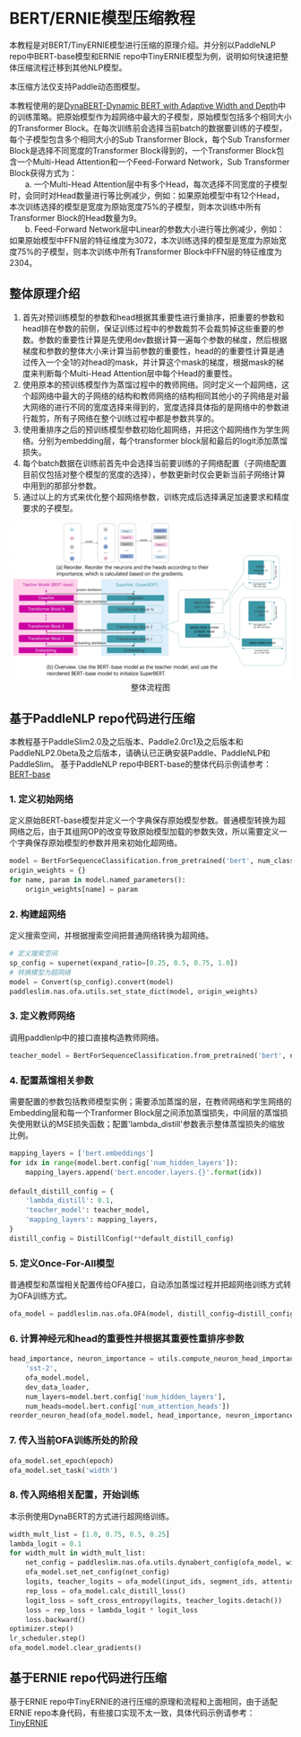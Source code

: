 # BERT/ERNIE模型压缩教程

本教程是对BERT/TinyERNIE模型进行压缩的原理介绍。并分别以PaddleNLP repo中BERT-base模型和ERNIE repo中TinyERNIE模型为例，说明如何快速把整体压缩流程迁移到其他NLP模型。

本压缩方法仅支持Paddle动态图模型。

本教程使用的是[DynaBERT-Dynamic BERT with Adaptive Width and Depth](https://arxiv.org/abs/2004.04037)中的训练策略。把原始模型作为超网络中最大的子模型，原始模型包括多个相同大小的Transformer Block。在每次训练前会选择当前batch的数据要训练的子模型，每个子模型包含多个相同大小的Sub Transformer Block，每个Sub Transformer Block是选择不同宽度的Transformer Block得到的，一个Transformer Block包含一个Multi-Head Attention和一个Feed-Forward Network，Sub Transformer Block获得方式为：<br/>
&emsp;&emsp;a. 一个Multi-Head Attention层中有多个Head，每次选择不同宽度的子模型时，会同时对Head数量进行等比例减少，例如：如果原始模型中有12个Head，本次训练选择的模型是宽度为原始宽度75%的子模型，则本次训练中所有Transformer Block的Head数量为9。<br/>
&emsp;&emsp;b. Feed-Forward Network层中Linear的参数大小进行等比例减少，例如：如果原始模型中FFN层的特征维度为3072，本次训练选择的模型是宽度为原始宽度75%的子模型，则本次训练中所有Transformer Block中FFN层的特征维度为2304。

## 整体原理介绍
1. 首先对预训练模型的参数和head根据其重要性进行重排序，把重要的参数和head排在参数的前侧，保证训练过程中的参数裁剪不会裁剪掉这些重要的参数。参数的重要性计算是先使用dev数据计算一遍每个参数的梯度，然后根据梯度和参数的整体大小来计算当前参数的重要性，head的的重要性计算是通过传入一个全1的对head的mask，并计算这个mask的梯度，根据mask的梯度来判断每个Multi-Head Attention层中每个Head的重要性。
2. 使用原本的预训练模型作为蒸馏过程中的教师网络。同时定义一个超网络，这个超网络中最大的子网络的结构和教师网络的结构相同其他小的子网络是对最大网络的进行不同的宽度选择来得到的，宽度选择具体指的是网络中的参数进行裁剪，所有子网络在整个训练过程中都是参数共享的。
3. 使用重排序之后的预训练模型参数初始化超网络，并把这个超网络作为学生网络。分别为embedding层，每个transformer block层和最后的logit添加蒸馏损失。
4. 每个batch数据在训练前首先中会选择当前要训练的子网络配置（子网络配置目前仅包括对整个模型的宽度的选择），参数更新时仅会更新当前子网络计算中用到的那部分参数。
5. 通过以上的方式来优化整个超网络参数，训练完成后选择满足加速要求和精度要求的子模型。

<p align="center">
<img src="../../images/algo/ofa_bert.jpg" width="950"/><br />
整体流程图
</p>

## 基于PaddleNLP repo代码进行压缩
本教程基于PaddleSlim2.0及之后版本、Paddle2.0rc1及之后版本和PaddleNLP2.0beta及之后版本，请确认已正确安装Paddle、PaddleNLP和PaddleSlim。
基于PaddleNLP repo中BERT-base的整体代码示例请参考：[BERT-base](../../../demo/ofa/bert/README.md)

### 1. 定义初始网络
定义原始BERT-base模型并定义一个字典保存原始模型参数。普通模型转换为超网络之后，由于其组网OP的改变导致原始模型加载的参数失效，所以需要定义一个字典保存原始模型的参数并用来初始化超网络。
```python
model = BertForSequenceClassification.from_pretrained('bert', num_classes=2)
origin_weights = {}
for name, param in model.named_parameters():
    origin_weights[name] = param
```

### 2. 构建超网络
定义搜索空间，并根据搜索空间把普通网络转换为超网络。
```python
# 定义搜索空间
sp_config = supernet(expand_ratio=[0.25, 0.5, 0.75, 1.0])
# 转换模型为超网络
model = Convert(sp_config).convert(model)
paddleslim.nas.ofa.utils.set_state_dict(model, origin_weights)
```

### 3. 定义教师网络
调用paddlenlp中的接口直接构造教师网络。
```python
teacher_model = BertForSequenceClassification.from_pretrained('bert', num_classes=2)
```

### 4. 配置蒸馏相关参数
需要配置的参数包括教师模型实例；需要添加蒸馏的层，在教师网络和学生网络的Embedding层和每一个Tranformer Block层之间添加蒸馏损失，中间层的蒸馏损失使用默认的MSE损失函数；配置'lambda_distill'参数表示整体蒸馏损失的缩放比例。
```python
mapping_layers = ['bert.embeddings']
for idx in range(model.bert.config['num_hidden_layers']):
    mapping_layers.append('bert.encoder.layers.{}'.format(idx))

default_distill_config = {
    'lambda_distill': 0.1,
    'teacher_model': teacher_model,
    'mapping_layers': mapping_layers,
}
distill_config = DistillConfig(**default_distill_config)
```

### 5. 定义Once-For-All模型
普通模型和蒸馏相关配置传给OFA接口，自动添加蒸馏过程并把超网络训练方式转为OFA训练方式。
```python
ofa_model = paddleslim.nas.ofa.OFA(model, distill_config=distill_config)
```

### 6. 计算神经元和head的重要性并根据其重要性重排序参数
```python
head_importance, neuron_importance = utils.compute_neuron_head_importance(
    'sst-2',
    ofa_model.model,
    dev_data_loader,
    num_layers=model.bert.config['num_hidden_layers'],
    num_heads=model.bert.config['num_attention_heads'])
reorder_neuron_head(ofa_model.model, head_importance, neuron_importance)
```

### 7. 传入当前OFA训练所处的阶段
```python
ofa_model.set_epoch(epoch)
ofa_model.set_task('width')
```

### 8. 传入网络相关配置，开始训练
本示例使用DynaBERT的方式进行超网络训练。
```python
width_mult_list = [1.0, 0.75, 0.5, 0.25]
lambda_logit = 0.1
for width_mult in width_mult_list:
    net_config = paddleslim.nas.ofa.utils.dynabert_config(ofa_model, width_mult)
    ofa_model.set_net_config(net_config)
    logits, teacher_logits = ofa_model(input_ids, segment_ids, attention_mask=[None, None])
    rep_loss = ofa_model.calc_distill_loss()
    logit_loss = soft_cross_entropy(logits, teacher_logits.detach())
    loss = rep_loss + lambda_logit * logit_loss
    loss.backward()
optimizer.step()
lr_scheduler.step()
ofa_model.model.clear_gradients()
```

## 基于ERNIE repo代码进行压缩
基于ERNIE repo中TinyERNIE的进行压缩的原理和流程和上面相同，由于适配ERNIE repo本身代码，有些接口实现不太一致，具体代码示例请参考：[TinyERNIE](../../../demo/ofa/ernie/README.md)
